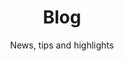 ---
title: Blog
subtitle: 'News, tips and highlights'
hide_title: false
col_number: three
template: blog
---